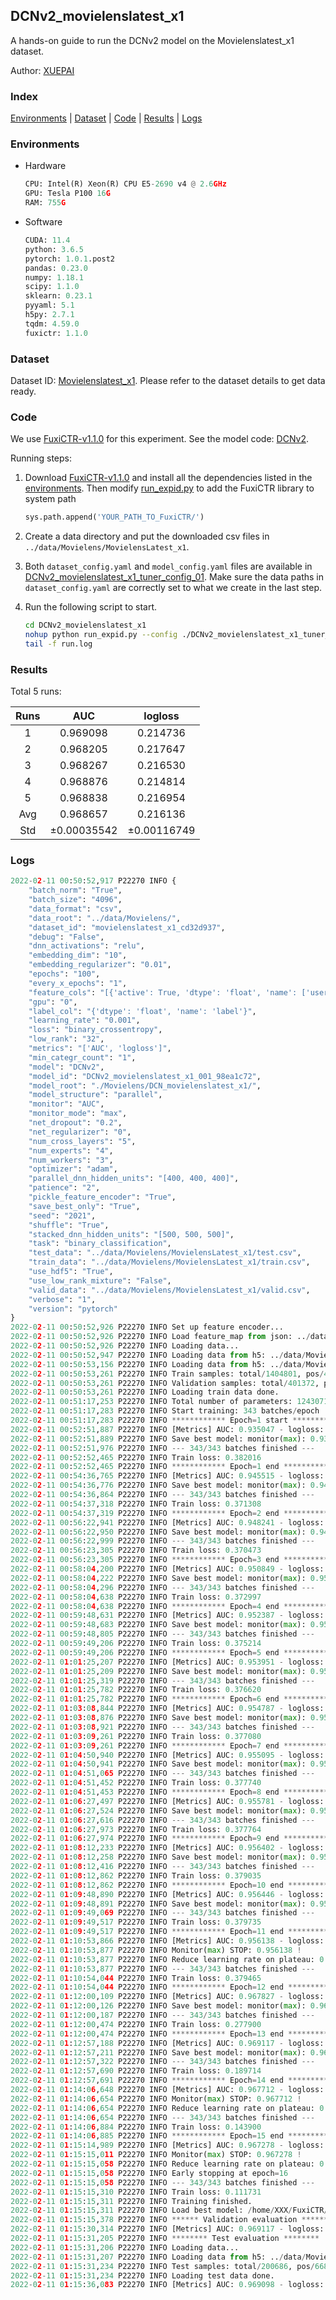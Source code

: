 ## DCNv2_movielenslatest_x1

A hands-on guide to run the DCNv2 model on the Movielenslatest_x1 dataset.

Author: [XUEPAI](https://github.com/xue-pai)

### Index
[Environments](#Environments) | [Dataset](#Dataset) | [Code](#Code) | [Results](#Results) | [Logs](#Logs)

### Environments
+ Hardware

  ```python
  CPU: Intel(R) Xeon(R) CPU E5-2690 v4 @ 2.6GHz
  GPU: Tesla P100 16G
  RAM: 755G

  ```

+ Software

  ```python
  CUDA: 11.4
  python: 3.6.5
  pytorch: 1.0.1.post2
  pandas: 0.23.0
  numpy: 1.18.1
  scipy: 1.1.0
  sklearn: 0.23.1
  pyyaml: 5.1
  h5py: 2.7.1
  tqdm: 4.59.0
  fuxictr: 1.1.0
  ```

### Dataset
Dataset ID: [Movielenslatest_x1](https://github.com/openbenchmark/BARS/blob/master/ctr_prediction/datasets/MovieLens/README.md#Movielenslatest_x1). Please refer to the dataset details to get data ready.

### Code

We use [FuxiCTR-v1.1.0](https://github.com/xue-pai/FuxiCTR/tree/v1.1.0) for this experiment. See the model code: [DCNv2](https://github.com/xue-pai/FuxiCTR/blob/v1.1.0/fuxictr/pytorch/models/DCNv2.py).

Running steps:

1. Download [FuxiCTR-v1.1.0](https://github.com/xue-pai/FuxiCTR/archive/refs/tags/v1.1.0.zip) and install all the dependencies listed in the [environments](#environments). Then modify [run_expid.py](./run_expid.py#L5) to add the FuxiCTR library to system path
    
    ```python
    sys.path.append('YOUR_PATH_TO_FuxiCTR/')
    ```

2. Create a data directory and put the downloaded csv files in `../data/Movielens/MovielensLatest_x1`.

3. Both `dataset_config.yaml` and `model_config.yaml` files are available in [DCNv2_movielenslatest_x1_tuner_config_01](./DCNv2_movielenslatest_x1_tuner_config_01). Make sure the data paths in `dataset_config.yaml` are correctly set to what we create in the last step.

4. Run the following script to start.

    ```bash
    cd DCNv2_movielenslatest_x1
    nohup python run_expid.py --config ./DCNv2_movielenslatest_x1_tuner_config_01 --expid DCNv2_movielenslatest_x1_001_98ea1c72 --gpu 0 > run.log &
    tail -f run.log
    ```

### Results

Total 5 runs:

| Runs | AUC | logloss  |
|:--------------------:|:--------------------:|:--------------------:|
| 1 | 0.969098 | 0.214736  |
| 2 | 0.968205 | 0.217647  |
| 3 | 0.968267 | 0.216530  |
| 4 | 0.968876 | 0.214814  |
| 5 | 0.968838 | 0.216954  |
| Avg | 0.968657 | 0.216136 |
| Std | &#177;0.00035542 | &#177;0.00116749 |


### Logs
```python
2022-02-11 00:50:52,917 P22270 INFO {
    "batch_norm": "True",
    "batch_size": "4096",
    "data_format": "csv",
    "data_root": "../data/Movielens/",
    "dataset_id": "movielenslatest_x1_cd32d937",
    "debug": "False",
    "dnn_activations": "relu",
    "embedding_dim": "10",
    "embedding_regularizer": "0.01",
    "epochs": "100",
    "every_x_epochs": "1",
    "feature_cols": "[{'active': True, 'dtype': 'float', 'name': ['user_id', 'item_id', 'tag_id'], 'type': 'categorical'}]",
    "gpu": "0",
    "label_col": "{'dtype': 'float', 'name': 'label'}",
    "learning_rate": "0.001",
    "loss": "binary_crossentropy",
    "low_rank": "32",
    "metrics": "['AUC', 'logloss']",
    "min_categr_count": "1",
    "model": "DCNv2",
    "model_id": "DCNv2_movielenslatest_x1_001_98ea1c72",
    "model_root": "./Movielens/DCN_movielenslatest_x1/",
    "model_structure": "parallel",
    "monitor": "AUC",
    "monitor_mode": "max",
    "net_dropout": "0.2",
    "net_regularizer": "0",
    "num_cross_layers": "5",
    "num_experts": "4",
    "num_workers": "3",
    "optimizer": "adam",
    "parallel_dnn_hidden_units": "[400, 400, 400]",
    "patience": "2",
    "pickle_feature_encoder": "True",
    "save_best_only": "True",
    "seed": "2021",
    "shuffle": "True",
    "stacked_dnn_hidden_units": "[500, 500, 500]",
    "task": "binary_classification",
    "test_data": "../data/Movielens/MovielensLatest_x1/test.csv",
    "train_data": "../data/Movielens/MovielensLatest_x1/train.csv",
    "use_hdf5": "True",
    "use_low_rank_mixture": "False",
    "valid_data": "../data/Movielens/MovielensLatest_x1/valid.csv",
    "verbose": "1",
    "version": "pytorch"
}
2022-02-11 00:50:52,926 P22270 INFO Set up feature encoder...
2022-02-11 00:50:52,926 P22270 INFO Load feature_map from json: ../data/Movielens/movielenslatest_x1_cd32d937/feature_map.json
2022-02-11 00:50:52,926 P22270 INFO Loading data...
2022-02-11 00:50:52,947 P22270 INFO Loading data from h5: ../data/Movielens/movielenslatest_x1_cd32d937/train.h5
2022-02-11 00:50:53,156 P22270 INFO Loading data from h5: ../data/Movielens/movielenslatest_x1_cd32d937/valid.h5
2022-02-11 00:50:53,261 P22270 INFO Train samples: total/1404801, pos/467878, neg/936923, ratio/33.31%, blocks/1
2022-02-11 00:50:53,261 P22270 INFO Validation samples: total/401372, pos/134225, neg/267147, ratio/33.44%, blocks/1
2022-02-11 00:50:53,261 P22270 INFO Loading train data done.
2022-02-11 00:51:17,253 P22270 INFO Total number of parameters: 1243071.
2022-02-11 00:51:17,283 P22270 INFO Start training: 343 batches/epoch
2022-02-11 00:51:17,283 P22270 INFO ************ Epoch=1 start ************
2022-02-11 00:52:51,887 P22270 INFO [Metrics] AUC: 0.935047 - logloss: 0.293483
2022-02-11 00:52:51,889 P22270 INFO Save best model: monitor(max): 0.935047
2022-02-11 00:52:51,976 P22270 INFO --- 343/343 batches finished ---
2022-02-11 00:52:52,465 P22270 INFO Train loss: 0.382016
2022-02-11 00:52:52,465 P22270 INFO ************ Epoch=1 end ************
2022-02-11 00:54:36,765 P22270 INFO [Metrics] AUC: 0.945515 - logloss: 0.264626
2022-02-11 00:54:36,776 P22270 INFO Save best model: monitor(max): 0.945515
2022-02-11 00:54:36,864 P22270 INFO --- 343/343 batches finished ---
2022-02-11 00:54:37,318 P22270 INFO Train loss: 0.371308
2022-02-11 00:54:37,319 P22270 INFO ************ Epoch=2 end ************
2022-02-11 00:56:22,941 P22270 INFO [Metrics] AUC: 0.948241 - logloss: 0.258100
2022-02-11 00:56:22,950 P22270 INFO Save best model: monitor(max): 0.948241
2022-02-11 00:56:22,999 P22270 INFO --- 343/343 batches finished ---
2022-02-11 00:56:23,305 P22270 INFO Train loss: 0.370473
2022-02-11 00:56:23,305 P22270 INFO ************ Epoch=3 end ************
2022-02-11 00:58:04,200 P22270 INFO [Metrics] AUC: 0.950849 - logloss: 0.251910
2022-02-11 00:58:04,222 P22270 INFO Save best model: monitor(max): 0.950849
2022-02-11 00:58:04,296 P22270 INFO --- 343/343 batches finished ---
2022-02-11 00:58:04,638 P22270 INFO Train loss: 0.372997
2022-02-11 00:58:04,638 P22270 INFO ************ Epoch=4 end ************
2022-02-11 00:59:48,631 P22270 INFO [Metrics] AUC: 0.952387 - logloss: 0.247171
2022-02-11 00:59:48,683 P22270 INFO Save best model: monitor(max): 0.952387
2022-02-11 00:59:48,805 P22270 INFO --- 343/343 batches finished ---
2022-02-11 00:59:49,206 P22270 INFO Train loss: 0.375214
2022-02-11 00:59:49,206 P22270 INFO ************ Epoch=5 end ************
2022-02-11 01:01:25,207 P22270 INFO [Metrics] AUC: 0.953951 - logloss: 0.239795
2022-02-11 01:01:25,209 P22270 INFO Save best model: monitor(max): 0.953951
2022-02-11 01:01:25,319 P22270 INFO --- 343/343 batches finished ---
2022-02-11 01:01:25,782 P22270 INFO Train loss: 0.376620
2022-02-11 01:01:25,782 P22270 INFO ************ Epoch=6 end ************
2022-02-11 01:03:08,844 P22270 INFO [Metrics] AUC: 0.954787 - logloss: 0.238054
2022-02-11 01:03:08,876 P22270 INFO Save best model: monitor(max): 0.954787
2022-02-11 01:03:08,921 P22270 INFO --- 343/343 batches finished ---
2022-02-11 01:03:09,261 P22270 INFO Train loss: 0.377080
2022-02-11 01:03:09,261 P22270 INFO ************ Epoch=7 end ************
2022-02-11 01:04:50,940 P22270 INFO [Metrics] AUC: 0.955095 - logloss: 0.237576
2022-02-11 01:04:50,941 P22270 INFO Save best model: monitor(max): 0.955095
2022-02-11 01:04:51,065 P22270 INFO --- 343/343 batches finished ---
2022-02-11 01:04:51,452 P22270 INFO Train loss: 0.377740
2022-02-11 01:04:51,453 P22270 INFO ************ Epoch=8 end ************
2022-02-11 01:06:27,497 P22270 INFO [Metrics] AUC: 0.955781 - logloss: 0.236796
2022-02-11 01:06:27,524 P22270 INFO Save best model: monitor(max): 0.955781
2022-02-11 01:06:27,616 P22270 INFO --- 343/343 batches finished ---
2022-02-11 01:06:27,973 P22270 INFO Train loss: 0.377764
2022-02-11 01:06:27,974 P22270 INFO ************ Epoch=9 end ************
2022-02-11 01:08:12,233 P22270 INFO [Metrics] AUC: 0.956402 - logloss: 0.233103
2022-02-11 01:08:12,258 P22270 INFO Save best model: monitor(max): 0.956402
2022-02-11 01:08:12,416 P22270 INFO --- 343/343 batches finished ---
2022-02-11 01:08:12,862 P22270 INFO Train loss: 0.379035
2022-02-11 01:08:12,862 P22270 INFO ************ Epoch=10 end ************
2022-02-11 01:09:48,890 P22270 INFO [Metrics] AUC: 0.956446 - logloss: 0.233880
2022-02-11 01:09:48,891 P22270 INFO Save best model: monitor(max): 0.956446
2022-02-11 01:09:49,069 P22270 INFO --- 343/343 batches finished ---
2022-02-11 01:09:49,517 P22270 INFO Train loss: 0.379735
2022-02-11 01:09:49,517 P22270 INFO ************ Epoch=11 end ************
2022-02-11 01:10:53,866 P22270 INFO [Metrics] AUC: 0.956138 - logloss: 0.234126
2022-02-11 01:10:53,877 P22270 INFO Monitor(max) STOP: 0.956138 !
2022-02-11 01:10:53,877 P22270 INFO Reduce learning rate on plateau: 0.000100
2022-02-11 01:10:53,877 P22270 INFO --- 343/343 batches finished ---
2022-02-11 01:10:54,044 P22270 INFO Train loss: 0.379465
2022-02-11 01:10:54,044 P22270 INFO ************ Epoch=12 end ************
2022-02-11 01:12:00,109 P22270 INFO [Metrics] AUC: 0.967827 - logloss: 0.205812
2022-02-11 01:12:00,126 P22270 INFO Save best model: monitor(max): 0.967827
2022-02-11 01:12:00,187 P22270 INFO --- 343/343 batches finished ---
2022-02-11 01:12:00,474 P22270 INFO Train loss: 0.277900
2022-02-11 01:12:00,474 P22270 INFO ************ Epoch=13 end ************
2022-02-11 01:12:57,188 P22270 INFO [Metrics] AUC: 0.969117 - logloss: 0.215212
2022-02-11 01:12:57,211 P22270 INFO Save best model: monitor(max): 0.969117
2022-02-11 01:12:57,322 P22270 INFO --- 343/343 batches finished ---
2022-02-11 01:12:57,690 P22270 INFO Train loss: 0.189714
2022-02-11 01:12:57,691 P22270 INFO ************ Epoch=14 end ************
2022-02-11 01:14:06,648 P22270 INFO [Metrics] AUC: 0.967712 - logloss: 0.238754
2022-02-11 01:14:06,654 P22270 INFO Monitor(max) STOP: 0.967712 !
2022-02-11 01:14:06,654 P22270 INFO Reduce learning rate on plateau: 0.000010
2022-02-11 01:14:06,654 P22270 INFO --- 343/343 batches finished ---
2022-02-11 01:14:06,884 P22270 INFO Train loss: 0.143900
2022-02-11 01:14:06,885 P22270 INFO ************ Epoch=15 end ************
2022-02-11 01:15:14,989 P22270 INFO [Metrics] AUC: 0.967278 - logloss: 0.251545
2022-02-11 01:15:15,011 P22270 INFO Monitor(max) STOP: 0.967278 !
2022-02-11 01:15:15,058 P22270 INFO Reduce learning rate on plateau: 0.000001
2022-02-11 01:15:15,058 P22270 INFO Early stopping at epoch=16
2022-02-11 01:15:15,058 P22270 INFO --- 343/343 batches finished ---
2022-02-11 01:15:15,310 P22270 INFO Train loss: 0.111731
2022-02-11 01:15:15,311 P22270 INFO Training finished.
2022-02-11 01:15:15,311 P22270 INFO Load best model: /home/XXX/FuxiCTR/benchmarks/Movielens/DCN_movielenslatest_x1/movielenslatest_x1_cd32d937/DCNv2_movielenslatest_x1_001_98ea1c72.model
2022-02-11 01:15:15,378 P22270 INFO ****** Validation evaluation ******
2022-02-11 01:15:30,314 P22270 INFO [Metrics] AUC: 0.969117 - logloss: 0.215212
2022-02-11 01:15:31,205 P22270 INFO ******** Test evaluation ********
2022-02-11 01:15:31,206 P22270 INFO Loading data...
2022-02-11 01:15:31,207 P22270 INFO Loading data from h5: ../data/Movielens/movielenslatest_x1_cd32d937/test.h5
2022-02-11 01:15:31,234 P22270 INFO Test samples: total/200686, pos/66850, neg/133836, ratio/33.31%, blocks/1
2022-02-11 01:15:31,234 P22270 INFO Loading test data done.
2022-02-11 01:15:36,083 P22270 INFO [Metrics] AUC: 0.969098 - logloss: 0.214736

```
